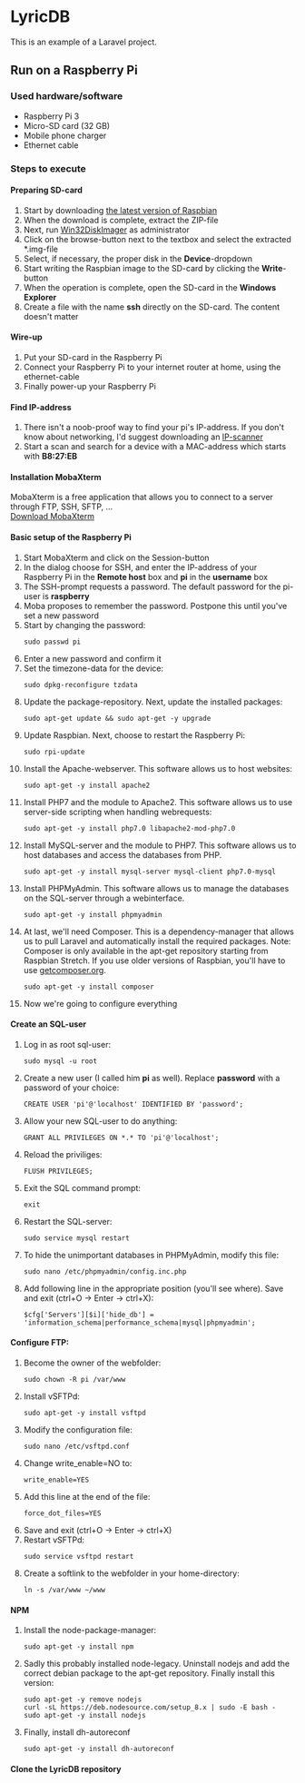 <h1>LyricDB</h1>
This is an example of a Laravel project.

<h2>Run on a Raspberry Pi</h2>
<h3>Used hardware/software</h3>
<ul>
  <li>Raspberry Pi 3</li>
  <li>Micro-SD card (32 GB)</li>
  <li>Mobile phone charger</li>
  <li>Ethernet cable</li>
</ul>
<h3>Steps to execute</h3>
<h4>Preparing SD-card</h4>
<ol>
  <li>Start by downloading <a href="https://downloads.raspberrypi.org/raspbian_latest" target="_blank">the latest version of Raspbian</a></li>
  <li>When the download is complete, extract the ZIP-file</li>
  <li>Next, run <a href="https://sourceforge.net/projects/win32diskimager/" target="_blank">Win32DiskImager</a> as administrator</li>
  <li>Click on the browse-button next to the textbox and select the extracted *.img-file</li>
  <li>Select, if necessary, the proper disk in the <b>Device</b>-dropdown</li>
  <li>Start writing the Raspbian image to the SD-card by clicking the <b>Write</b>-button</li>
  <li>When the operation is complete, open the SD-card in the <b>Windows Explorer</b></li>
  <li>Create a file with the name <b>ssh</b> directly on the SD-card. The content doesn't matter</li>
</ol>
<h4>Wire-up</h4>
<ol>
  <li>Put your SD-card in the Raspberry Pi</li>
  <li>Connect your Raspberry Pi to your internet router at home, using the ethernet-cable</li>
  <li>Finally power-up your Raspberry Pi</li>
</ol>
<h4>Find IP-address</h4>
<ol>
  <li>There isn't a noob-proof way to find your pi's IP-address. If you don't know about networking, I'd suggest downloading an <a href="https://www.advanced-ip-scanner.com/news/" target="_blank">IP-scanner</a></li>
  <li>Start a scan and search for a device with a MAC-address which starts with <b>B8:27:EB</b>
</ol>
<h4>Installation MobaXterm</h4>
MobaXterm is a free application that allows you to connect to a server through FTP, SSH, SFTP, ...
<br>
<a href="https://mobaxterm.mobatek.net/download.html" target="_blank">Download MobaXterm</a>
<h4>Basic setup of the Raspberry Pi</h4>
<ol>
  <li>Start MobaXterm and click on the Session-button</li>
  <li>In the dialog choose for SSH, and enter the IP-address of your Raspberry Pi in the <b>Remote host</b> box and <b>pi</b> in the <b>username</b> box</li>
  <li>The SSH-prompt requests a password. The default password for the pi-user is <b>raspberry</b></li>
  <li>Moba proposes to remember the password. Postpone this until you've set a new password</li>
  <li>Start by changing the password:
    
```
sudo passwd pi
```

  </li>
  <li>Enter a new password and confirm it</li>
  <li>Set the timezone-data for the device:
  
```
sudo dpkg-reconfigure tzdata
```

  </li>
  <li>Update the package-repository. Next, update the installed packages:
  
```
sudo apt-get update && sudo apt-get -y upgrade
```

  </li>
  <li>Update Raspbian. Next, choose to restart the Raspberry Pi:
  
```
sudo rpi-update
```

  </li>
  <li>Install the Apache-webserver. This software allows us to host websites:
  
```
sudo apt-get -y install apache2
```

  </li>
  <li>Install PHP7 and the module to Apache2. This software allows us to use server-side scripting when handling webrequests:
  
```
sudo apt-get -y install php7.0 libapache2-mod-php7.0
```

  </li>
  <li>Install MySQL-server and the module to PHP7. This software allows us to host databases and access the databases from PHP.
  
```
sudo apt-get -y install mysql-server mysql-client php7.0-mysql
```

  </li>
  <li>Install PHPMyAdmin. This software allows us to manage the databases on the SQL-server through a webinterface.
  
```
sudo apt-get -y install phpmyadmin
```

  </li>
  <li>At last, we'll need Composer. This is a dependency-manager that allows us to pull Laravel and automatically install the required packages. Note: Composer is only available in the apt-get repository starting from Raspbian Stretch. If you use older versions of Raspbian, you'll have to use <a href="http://getcomposer.org">getcomposer.org</a>.
  
```
sudo apt-get -y install composer
```

  </li>
  <li>Now we're going to configure everything</li>
</ol>
<h4>Create an SQL-user</h4>
<ol>
  <li>Log in as root sql-user:

```        
sudo mysql -u root
```

  </li>
  <li>Create a new user (I called him <b>pi</b> as well). Replace <b>password</b> with a password of your choice:

```        
CREATE USER 'pi'@'localhost' IDENTIFIED BY 'password';
```

  </li>
  <li>Allow your new SQL-user to do anything:

```        
GRANT ALL PRIVILEGES ON *.* TO 'pi'@'localhost';
```

  </li>
  <li>Reload the priviliges:

```        
FLUSH PRIVILEGES;
```

  </li>
  <li>Exit the SQL command prompt:
        
```        
exit
```

  </li>
  <li>Restart the SQL-server:
        
```        
sudo service mysql restart
```

  </li>
  <li>To hide the unimportant databases in PHPMyAdmin, modify this file:
        
```        
sudo nano /etc/phpmyadmin/config.inc.php
```

  </li>
  <li>Add following line in the appropriate position (you'll see where). Save and exit (ctrl+O &#8594; Enter &#8594; ctrl+X):
        
```        
$cfg['Servers'][$i]['hide_db'] = 'information_schema|performance_schema|mysql|phpmyadmin';
```

  </li>
</ol>
<h4>Configure FTP:</h4>
<ol>
  <li>Become the owner of the webfolder:

```        
sudo chown -R pi /var/www
```

  </li>
  <li>Install vSFTPd:

```        
sudo apt-get -y install vsftpd
```

  </li>
  <li>Modify the configuration file:

```        
sudo nano /etc/vsftpd.conf
```

  </li>
  <li>Change write_enable=NO to:

```        
write_enable=YES
```

  </li>
  <li>Add this line at the end of the file:

```        
force_dot_files=YES
```

  </li>
  <li>Save and exit (ctrl+O &#8594; Enter &#8594; ctrl+X)</li>
  <li>Restart vSFTPd:

```        
sudo service vsftpd restart
```

  </li>
  <li>Create a softlink to the webfolder in your home-directory:

```        
ln -s /var/www ~/www
```

  </li>
</ol>
<h4>NPM</h4>
<ol>
  <li>Install the node-package-manager:

```        
sudo apt-get -y install npm
```

  </li>
  <li>Sadly this probably installed node-legacy. Uninstall nodejs and add the correct debian package to the apt-get repository. Finally install this version:

```        
sudo apt-get -y remove nodejs
curl -sL https://deb.nodesource.com/setup_8.x | sudo -E bash -
sudo apt-get -y install nodejs
```

  </li>
  <li>Finally, install dh-autoreconf

```        
sudo apt-get -y install dh-autoreconf
```

  </li>
</ol>
<h4>Clone the LyricDB repository</h4>
